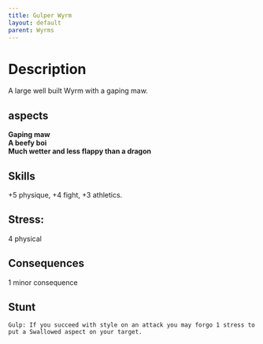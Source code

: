 ```yaml
---
title: Gulper Wyrm
layout: default
parent: Wyrms
---
```


# Description
A large well built Wyrm with a gaping maw.

## aspects
**Gaping maw** \
**A beefy boi** \
**Much wetter and less flappy than a dragon**

## Skills 
+5 physique, +4 fight, +3 athletics. 

## Stress: 
4 physical 

## Consequences
1 minor consequence

## Stunt 
```
Gulp: If you succeed with style on an attack you may forgo 1 stress to put a Swallowed aspect on your target.
```